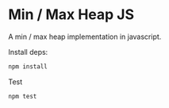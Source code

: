 Min / Max Heap JS
================================================

A min / max heap implementation in javascript.

Install deps:
```bash
npm install
```

Test
```bash
npm test
```
